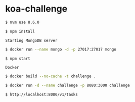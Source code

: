 # koa-challenge

```sh
$ nvm use 8.6.0
```

```sh
$ npm install
```

`Starting MongoDB server`

```sh
$ docker run --name mongo -d -p 27017:27017 mongo
```

```sh
$ npm start
```

`Docker`

```sh
$ docker build --no-cache -t challenge .
```

```sh
$ docker run -d --name challenge -p 8080:3000 challenge
```

```sh
$ http://localhost:8080/v1/tasks
```